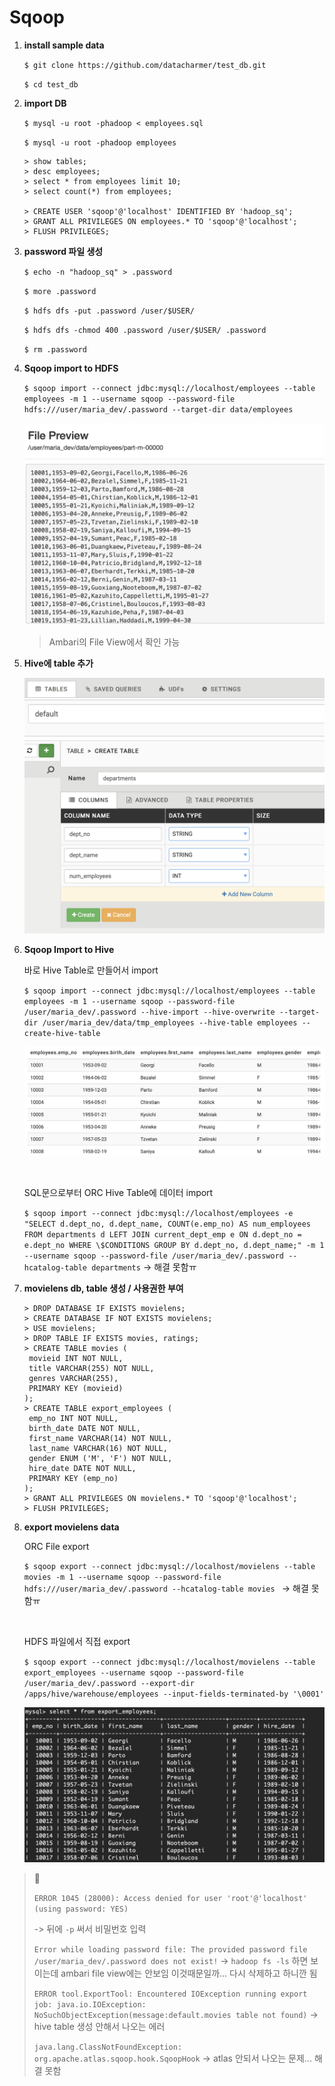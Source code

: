 # Sqoop

1. **install sample data**

   `$ git clone https://github.com/datacharmer/test_db.git`

   `$ cd test_db`

2. **import DB**

   `$ mysql -u root -phadoop < employees.sql`

   `$ mysql -u root -phadoop employees`

   ```mysql
   > show tables;
   > desc employees;
   > select * from employees limit 10;
   > select count(*) from employees;
   
   > CREATE USER 'sqoop'@'localhost' IDENTIFIED BY 'hadoop_sq';
   > GRANT ALL PRIVILEGES ON employees.* TO 'sqoop'@'localhost';
   > FLUSH PRIVILEGES;
   ```

3. **password 파일 생성**

   `$ echo -n "hadoop_sq" > .password`

   `$ more .password`

   `$ hdfs dfs -put .password /user/$USER/`

   `$ hdfs dfs -chmod 400 .password /user/$USER/ .password`

   `$ rm .password`

4. **Sqoop import to HDFS**

   `$ sqoop import --connect jdbc:mysql://localhost/employees --table employees -m 1 --username sqoop --password-file hdfs:///user/maria_dev/.password --target-dir data/employees`

   ![](./screenshot/sqoop1.PNG)

   > Ambari의 File View에서 확인 가능

5. **Hive에 table 추가**

   ![](./screenshot/sqoop2.PNG)

6. **Sqoop Import to Hive**

   바로 Hive Table로 만들어서 import

   `$ sqoop import --connect jdbc:mysql://localhost/employees --table employees -m 1 --username sqoop --password-file /user/maria_dev/.password --hive-import --hive-overwrite --target-dir /user/maria_dev/data/tmp_employees --hive-table employees --create-hive-table`

   ![](./screenshot/sqoop3.PNG)

   <br/>

   SQL문으로부터 ORC Hive Table에 데이터 import

   `$ sqoop import --connect jdbc:mysql://localhost/employees -e "SELECT d.dept_no, d.dept_name, COUNT(e.emp_no) AS num_employees FROM departments d LEFT JOIN current_dept_emp e ON d.dept_no = e.dept_no WHERE \$CONDITIONS GROUP BY d.dept_no, d.dept_name;" -m 1 --username sqoop --password-file /user/maria_dev/.password --hcatalog-table departments` -> 해결 못함ㅠ

7. **movielens db, table 생성 / 사용권한 부여**

   ```mysql
   > DROP DATABASE IF EXISTS movielens;
   > CREATE DATABASE IF NOT EXISTS movielens;
   > USE movielens;
   > DROP TABLE IF EXISTS movies, ratings;
   > CREATE TABLE movies (
   	movieid INT NOT NULL,
   	title VARCHAR(255) NOT NULL,
   	genres VARCHAR(255),
   	PRIMARY KEY (movieid)
   );
   > CREATE TABLE export_employees (
   	emp_no INT NOT NULL,
   	birth_date DATE NOT NULL,
   	first_name VARCHAR(14) NOT NULL,
   	last_name VARCHAR(16) NOT NULL,
   	gender ENUM ('M', 'F') NOT NULL,
   	hire_date DATE NOT NULL,
   	PRIMARY KEY (emp_no)
   );
   > GRANT ALL PRIVILEGES ON movielens.* TO 'sqoop'@'localhost';
   > FLUSH PRIVILEGES;
   ```

8. **export movielens data**

   ORC File export

   `$ sqoop export --connect jdbc:mysql://localhost/movielens --table movies -m 1 --username sqoop --password-file hdfs:///user/maria_dev/.password --hcatalog-table movies ` -> 해결 못함ㅠ

   <br/>

   HDFS 파일에서 직접 export

   `$ sqoop export --connect jdbc:mysql://localhost/movielens --table export_employees --username sqoop --password-file /user/maria_dev/.password --export-dir /apps/hive/warehouse/employees --input-fields-terminated-by '\0001' `

   ![](./screenshot/sqoop4.PNG)

> :bug:
>
> `ERROR 1045 (28000): Access denied for user 'root'@'localhost' (using password: YES)`
>
> -> 뒤에 `-p` 써서 비밀번호 입력
>
> `Error while loading password file: The provided password file /user/maria_dev/.password does not exist!` -> 	`hadoop fs -ls` 하면 보이는데 ambari file view에는 안보임 이것때문일까... 다시 삭제하고 하니깐 됨
>
> `ERROR tool.ExportTool: Encountered IOException running export job: java.io.IOException: NoSuchObjectException(message:default.movies table not found)` -> hive table 생성 안해서 나오는 에러 
>
> `java.lang.ClassNotFoundException: org.apache.atlas.sqoop.hook.SqoopHook` -> atlas 안되서 나오는 문제... 해결 못함

